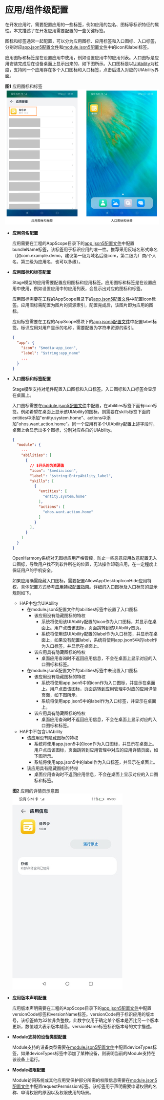 # 应用/组件级配置

在开发应用时，需要配置应用的一些标签，例如应用的包名、图标等标识特征的属性。本文描述了在开发应用需要配置的一些关键标签。

图标和标签通常一起配置，可以分为应用图标、应用标签和入口图标、入口标签，分别对应[app.json5配置文件](../quick-start/app-configuration-file.md)和[module.json5配置文件](../quick-start/module-configuration-file.md)中的icon和label标签。

应用图标和标签是在设置应用中使用，例如设置应用中的应用列表。入口图标是应用安装完成后在设备桌面上显示出来的，如下图所示。入口图标是以[UIAbility](uiability-overview.md)为粒度，支持同一个应用存在多个入口图标和入口标签，点击后进入对应的UIAbility界面。

**图1** 应用图标和标签    
![application-component-configuration-stage](figures/application-component-configuration-stage.png)


- **应用包名配置**
  
  应用需要在工程的AppScope目录下的[app.json5配置文件](../quick-start/app-configuration-file.md)中配置bundleName标签，该标签用于标识应用的唯一性。推荐采用反域名形式命名（如com.example.demo，建议第一级为域名后缀com，第二级为厂商/个人名，第三级为应用名，也可以多级）。
  
- **应用图标和标签配置**

  Stage模型的应用需要配置应用图标和应用标签。应用图标和标签是在设置应用中使用，例如设置应用中的应用列表，会显示出对应的图标和标签。

  应用图标需要在工程的AppScope目录下的[app.json5配置文件](../quick-start/app-configuration-file.md)中配置icon标签。应用图标需配置为图片的资源索引，配置完成后，该图片即为应用的图标。

  应用标签需要在工程的AppScope模块下的[app.json5配置文件](../quick-start/app-configuration-file.md)中配置label标签。标识应用对用户显示的名称，需要配置为字符串资源的索引。

  ```json
  {
    "app": {
      "icon": "$media:app_icon",
      "label": "$string:app_name"
      ...
    }
  }
  ```

- **入口图标和标签配置**
  
    Stage模型支持对组件配置入口图标和入口标签。入口图标和入口标签会显示在桌面上。

    入口图标需要在[module.json5配置文件](../quick-start/module-configuration-file.md)中配置，在abilities标签下面有icon标签。例如希望在桌面上显示该UIAbility的图标，则需要在skills标签下面的entities中添加"entity.system.home"、actions中添加"ohos.want.action.home"。同一个应用有多个UIAbility配置上述字段时，桌面上会显示出多个图标，分别对应各自的UIAbility。
  
  ```json
  {
    "module": {
      ...
      "abilities": [
        {
          // $开头的为资源值
          "icon": "$media:icon",
          "label": "$string:EntryAbility_label",
          "skills": [
            {
              "entities": [
                "entity.system.home"
              ],
              "actions": [
                "ohos.want.action.home"
              ]
            }
          ],
        }
      ]
    }
  }
  ```
  OpenHarmony系统对无图标应用严格管控，防止一些恶意应用故意配置无入口图标，导致用户找不到软件所在的位置，无法操作卸载应用，在一定程度上保证用户的手机安全。

  如果应用确需隐藏入口图标，需要配置AllowAppDesktopIconHide应用特权，具体配置方式参考[应用特权配置指南](../../device-dev/subsystems/subsys-app-privilege-config-guide.md)。详细的入口图标及入口标签的显示规则如下。

  * HAP中包含UIAbility
    * 在module.json5配置文件的abilities标签中设置了入口图标
      * 该应用没有隐藏图标的特权
        * 系统将使用该UIAbility配置的icon作为入口图标，并显示在桌面上。用户点击该图标，页面跳转到该UIAbility首页。
        * 系统将使用该UIAbility配置的label作为入口标签，并显示在桌面上，如果没有配置label，系统将使用app.json5中的label作为入口标签，并显示在桌面上。
      * 该应用具有隐藏图标的特权
        * 桌面应用查询时不返回应用信息，不会在桌面上显示对应的入口图标和标签。
    * 在module.json5配置文件的abilities标签中未设置入口图标
      * 该应用没有隐藏图标的特权
        * 系统将使用app.json5中的icon作为入口图标，并显示在桌面上。用户点击该图标，页面跳转到应用管理中对应的应用详情页面，如下图所示。
        * 系统将使用app.json5中的label作为入口标签，并显示在桌面上。
      * 该应用具有隐藏图标的特权
        * 桌面应用查询时不返回应用信息，不会在桌面上显示对应的入口图标和标签。
  * HAP中不包含UIAbility
    * 该应用没有隐藏图标的特权
      * 系统将使用app.json5中的icon作为入口图标，并显示在桌面上。用户点击该图标，页面跳转到应用管理中对应的应用详情页面，如下图所示。
      * 系统将使用app.json5中的label作为入口标签，并显示在桌面上。
    * 该应用具有隐藏图标的特权
      * 桌面应用查询时不返回应用信息，不会在桌面上显示对应的入口图标和标签。

  **图2** 应用的详情页示意图  
  ![应用的详情页例图](figures/application_details.jpg)

- **应用版本声明配置**
  
  应用版本声明需要在工程的AppScope目录下的[app.json5配置文件](../quick-start/app-configuration-file.md)中配置versionCode标签和versionName标签。versionCode用于标识应用的版本号，该标签值为32位非负整数。此数字仅用于确定某个版本是否比另一个版本更新，数值越大表示版本越高。versionName标签标识版本号的文字描述。
  
- **Module支持的设备类型配置**

  Module支持的设备类型需要在[module.json5配置文件](../quick-start/module-configuration-file.md)中配置deviceTypes标签，如果deviceTypes标签中添加了某种设备，则表明当前的Module支持在该设备上运行。

- **Module权限配置**

  Module访问系统或其他应用受保护部分所需的权限信息需要在[module.json5配置文件](../quick-start/module-configuration-file.md)中配置requestPermission标签。该标签用于声明需要申请权限的名称、申请权限的原因以及权限使用的场景。
